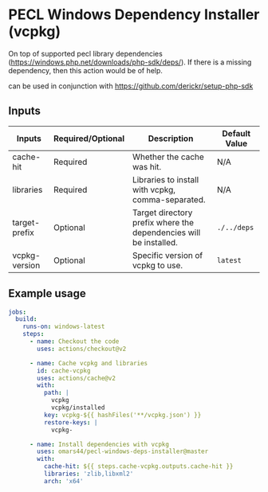 # PECL Windows Dependency Installer (vcpkg)

On top of supported pecl library dependencies (https://windows.php.net/downloads/php-sdk/deps/). If there is a missing dependency, then this action would be of help.

can be used in conjunction with https://github.com/derickr/setup-php-sdk

## Inputs


| Inputs          | Required/Optional | Description                                                                 | Default Value     |
|-----------------|-------------------|-----------------------------------------------------------------------------|-------------------|
| cache-hit       | Required          | Whether the cache was hit.                                                  | N/A               |
| libraries       | Required          | Libraries to install with vcpkg, comma-separated.                           | N/A               |
| target-prefix   | Optional          | Target directory prefix where the dependencies will be installed.           | `./../deps`       |
| vcpkg-version   | Optional          | Specific version of vcpkg to use.                                           | `latest`          |

## Example usage

```yaml
jobs:
  build:
    runs-on: windows-latest
    steps:
      - name: Checkout the code
        uses: actions/checkout@v2

      - name: Cache vcpkg and libraries
        id: cache-vcpkg
        uses: actions/cache@v2
        with:
          path: |
            vcpkg
            vcpkg/installed
          key: vcpkg-${{ hashFiles('**/vcpkg.json') }}
          restore-keys: |
            vcpkg-

      - name: Install dependencies with vcpkg
        uses: omars44/pecl-windows-deps-installer@master
        with:
          cache-hit: ${{ steps.cache-vcpkg.outputs.cache-hit }}
          libraries: 'zlib,libxml2'
          arch: 'x64'
```


